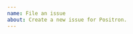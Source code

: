```yaml
---
name: File an issue
about: Create a new issue for Positron.
---
```


<!--

To avoid confusion and duplication:
- If you found a bug in Positron, please go back and use the "File a Bug Report" Issue flow.
- If you are requesting a new feature, please go back and use the "Feature request" Issue flow.
- If neither of the above apply, please continue with this Issue template flow and give details.

-->
